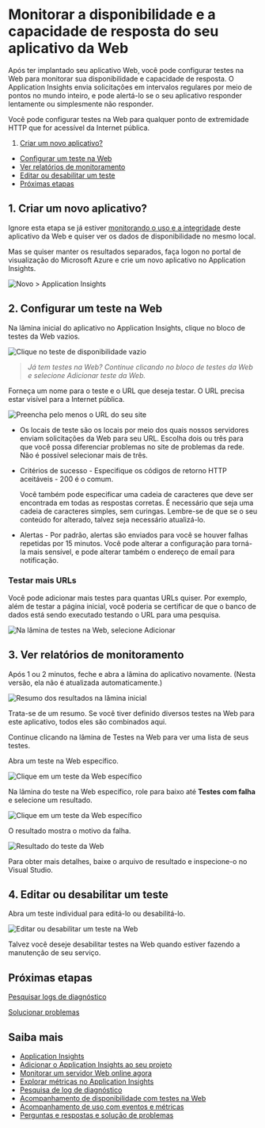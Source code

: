 <properties title="Monitor your web app's availability and responsiveness" pageTitle="Web tests in Application Insights" description="Make sure your web application is available and responsive. Get alerts if it becomes unavailable or responds slowly." metaKeywords="analytics web test" authors="awills"  />

<tags ms.service="application-insights" ms.workload="tbd" ms.tgt_pltfrm="ibiza" ms.devlang="na" ms.topic="article" ms.date="01/01/1900" ms.author="awills" />

# Monitorar a disponibilidade e a capacidade de resposta do seu aplicativo da Web

Após ter implantado seu aplicativo Web, você pode configurar testes na Web para monitorar sua disponibilidade e capacidade de resposta. O Application Insights envia solicitações em intervalos regulares por meio de pontos no mundo inteiro, e pode alertá-lo se o seu aplicativo responder lentamente ou simplesmente não responder.

Você pode configurar testes na Web para qualquer ponto de extremidade HTTP que for acessível da Internet pública.

1.  [Criar um novo aplicativo?][Criar um novo aplicativo?]

-   [Configurar um teste na Web][Configurar um teste na Web]
-   [Ver relatórios de monitoramento][Ver relatórios de monitoramento]
-   [Editar ou desabilitar um teste][Editar ou desabilitar um teste]
-   [Próximas etapas][Próximas etapas]

## <a name="create"></a>1. Criar um novo aplicativo?

Ignore esta etapa se já estiver [monitorando o uso e a integridade][monitorando o uso e a integridade] deste aplicativo da Web e quiser ver os dados de disponibilidade no mesmo local.

Mas se quiser manter os resultados separados, faça logon no portal de visualização do Microsoft Azure e crie um novo aplicativo no Application Insights.

![Novo \> Application Insights][Novo \> Application Insights]

## <a name="setup"></a>2. Configurar um teste na Web

Na lâmina inicial do aplicativo no Application Insights, clique no bloco de testes da Web vazios.

![Clique no teste de disponibilidade vazio][Clique no teste de disponibilidade vazio]

> *Já tem testes na Web? Continue clicando no bloco de testes da Web e selecione Adicionar teste da Web.*

Forneça um nome para o teste e o URL que deseja testar. O URL precisa estar visível para a Internet pública.

![Preencha pelo menos o URL do seu site][Preencha pelo menos o URL do seu site]

-   Os locais de teste são os locais por meio dos quais nossos servidores enviam solicitações da Web para seu URL. Escolha dois ou três para que você possa diferenciar problemas no site de problemas da rede. Não é possível selecionar mais de três.

-   Critérios de sucesso - Especifique os códigos de retorno HTTP aceitáveis - 200 é o comum.

    Você também pode especificar uma cadeia de caracteres que deve ser encontrada em todas as respostas corretas. É necessário que seja uma cadeia de caracteres simples, sem curingas. Lembre-se de que se o seu conteúdo for alterado, talvez seja necessário atualizá-lo.

-   Alertas - Por padrão, alertas são enviados para você se houver falhas repetidas por 15 minutos. Você pode alterar a configuração para torná-la mais sensível, e pode alterar também o endereço de email para notificação.

### Testar mais URLs

Você pode adicionar mais testes para quantas URLs quiser. Por exemplo, além de testar a página inicial, você poderia se certificar de que o banco de dados está sendo executado testando o URL para uma pesquisa.

![Na lâmina de testes na Web, selecione Adicionar][Na lâmina de testes na Web, selecione Adicionar]

## <a name="monitor"></a>3. Ver relatórios de monitoramento

Após 1 ou 2 minutos, feche e abra a lâmina do aplicativo novamente. (Nesta versão, ela não é atualizada automaticamente.)

![Resumo dos resultados na lâmina inicial][Resumo dos resultados na lâmina inicial]

Trata-se de um resumo. Se você tiver definido diversos testes na Web para este aplicativo, todos eles são combinados aqui.

Continue clicando na lâmina de Testes na Web para ver uma lista de seus testes.

Abra um teste na Web específico.

![Clique em um teste da Web específico][Clique em um teste da Web específico]

Na lâmina do teste na Web específico, role para baixo até **Testes com falha** e selecione um resultado.

![Clique em um teste da Web específico][1]

O resultado mostra o motivo da falha.

![Resultado do teste da Web][Resultado do teste da Web]

Para obter mais detalhes, baixe o arquivo de resultado e inspecione-o no Visual Studio.

## <a name="edit"></a>4. Editar ou desabilitar um teste

Abra um teste individual para editá-lo ou desabilitá-lo.

![Editar ou desabilitar um teste na Web][Editar ou desabilitar um teste na Web]

Talvez você deseje desabilitar testes na Web quando estiver fazendo a manutenção de seu serviço.

## <a name="next"></a>Próximas etapas

[Pesquisar logs de diagnóstico][Pesquisar logs de diagnóstico]

[Solucionar problemas][Solucionar problemas]

## <a name="next"></a>Saiba mais

-   [Application Insights][Application Insights]
-   [Adicionar o Application Insights ao seu projeto][monitorando o uso e a integridade]
-   [Monitorar um servidor Web online agora][Monitorar um servidor Web online agora]
-   [Explorar métricas no Application Insights][Explorar métricas no Application Insights]
-   [Pesquisa de log de diagnóstico][Pesquisar logs de diagnóstico]
-   [Acompanhamento de disponibilidade com testes na Web][Acompanhamento de disponibilidade com testes na Web]
-   [Acompanhamento de uso com eventos e métricas][Acompanhamento de uso com eventos e métricas]
-   [Perguntas e respostas e solução de problemas][Solucionar problemas]

<!--Link references-->

  [Criar um novo aplicativo?]: #create
  [Configurar um teste na Web]: #setup
  [Ver relatórios de monitoramento]: #monitor
  [Editar ou desabilitar um teste]: #edit
  [Próximas etapas]: #next
  [monitorando o uso e a integridade]: ../app-insights-monitor-application-health-usage/
  [Novo \> Application Insights]: ./media/appinsights/appinsights-11newApp.png
  [Clique no teste de disponibilidade vazio]: ./media/appinsights/appinsights-12avail.png
  [Preencha pelo menos o URL do seu site]: ./media/appinsights/appinsights-13availChoices.png
  [Na lâmina de testes na Web, selecione Adicionar]: ./media/appinsights/appinsights-16anotherWebtest.png
  [Resumo dos resultados na lâmina inicial]: ./media/appinsights/appinsights-14availSummary.png
  [Clique em um teste da Web específico]: ./media/appinsights/appinsights-15webTestList.png
  [1]: ./media/appinsights/appinsights-17-availViewDetails.png
  [Resultado do teste da Web]: ./media/appinsights/appinsights-18-availDetails.png
  [Editar ou desabilitar um teste na Web]: ./media/appinsights/appinsights-19-availEdit.png
  [Pesquisar logs de diagnóstico]: ../app-insights-search-diagnostic-logs/
  [Solucionar problemas]: ../app-insights-troubleshoot-faq/
  [Application Insights]: ../app-insights-get-started/
  [Monitorar um servidor Web online agora]: ../app-insights-monitor-performance-live-website-now/
  [Explorar métricas no Application Insights]: ../app-insights-explore-metrics/
  [Acompanhamento de disponibilidade com testes na Web]: ../app-insights-monitor-web-app-availability/
  [Acompanhamento de uso com eventos e métricas]: ../app-insights-track-usage-custom-events-metrics/
